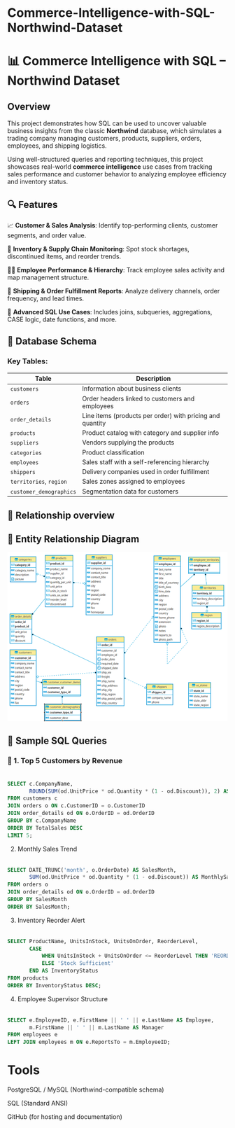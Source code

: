 # Commerce-Intelligence-with-SQL-Northwind-Dataset
# 📊 Commerce Intelligence with SQL – Northwind Dataset

## Overview

This project demonstrates how SQL can be used to uncover valuable business insights from the classic **Northwind** database, which simulates a trading company managing customers, products, suppliers, orders, employees, and shipping logistics.

Using well-structured queries and reporting techniques, this project showcases real-world **commerce intelligence** use cases  from tracking sales performance and customer behavior to analyzing employee efficiency and inventory status.





## 🔍 Features

 📈 **Customer & Sales Analysis**: Identify top-performing clients, customer segments, and order value.
 
 🏪 **Inventory & Supply Chain Monitoring**: Spot stock shortages, discontinued items, and reorder trends.
 
 👨‍💼 **Employee Performance & Hierarchy**: Track employee sales activity and map management structure.
 
 🚚 **Shipping & Order Fulfillment Reports**: Analyze delivery channels, order frequency, and lead times.
 
 🧠 **Advanced SQL Use Cases**: Includes joins, subqueries, aggregations, CASE logic, date functions, and more.

 



## 🧱 Database Schema

### Key Tables:

| Table                  | Description |
|------------------------|-------------|
| `customers`            | Information about business clients |
| `orders`               | Order headers linked to customers and employees |
| `order_details`        | Line items (products per order) with pricing and quantity |
| `products`             | Product catalog with category and supplier info |
| `suppliers`            | Vendors supplying the products |
| `categories`           | Product classification |
| `employees`            | Sales staff with a self-referencing hierarchy |
| `shippers`             | Delivery companies used in order fulfillment |
| `territories`, `region`| Sales zones assigned to employees |
| `customer_demographics`| Segmentation data for customers |





## 🔗 Relationship overview


## 🧱 Entity Relationship Diagram

![Northwind ER](northwind-er-diagram.png)




## 🧪 Sample SQL Queries


### 🔹 1. Top 5 Customers by Revenue
```sql

SELECT c.CompanyName,
       ROUND(SUM(od.UnitPrice * od.Quantity * (1 - od.Discount)), 2) AS TotalSales
FROM customers c
JOIN orders o ON c.CustomerID = o.CustomerID
JOIN order_details od ON o.OrderID = od.OrderID
GROUP BY c.CompanyName
ORDER BY TotalSales DESC
LIMIT 5;
```

2. Monthly Sales Trend

```sql

SELECT DATE_TRUNC('month', o.OrderDate) AS SalesMonth,
       SUM(od.UnitPrice * od.Quantity * (1 - od.Discount)) AS MonthlySales
FROM orders o
JOIN order_details od ON o.OrderID = od.OrderID
GROUP BY SalesMonth
ORDER BY SalesMonth;

```

3. Inventory Reorder Alert

```sql

SELECT ProductName, UnitsInStock, UnitsOnOrder, ReorderLevel,
       CASE
           WHEN UnitsInStock + UnitsOnOrder <= ReorderLevel THEN 'REORDER NEEDED'
           ELSE 'Stock Sufficient'
       END AS InventoryStatus
FROM products
ORDER BY InventoryStatus DESC;

```

 4. Employee Supervisor Structure
```sql

SELECT e.EmployeeID, e.FirstName || ' ' || e.LastName AS Employee,
       m.FirstName || ' ' || m.LastName AS Manager
FROM employees e
LEFT JOIN employees m ON e.ReportsTo = m.EmployeeID;

```


# Tools 
PostgreSQL / MySQL (Northwind-compatible schema)

SQL (Standard ANSI)

GitHub (for hosting and documentation) 



